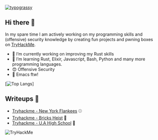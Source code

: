 [![typograssy](https://typograssy.deno.dev/api?text=Python%20-%20Rust%20-%20Javascript%20-%20Go%20-%20Bash%20-%20&l0=090104&l1=9191e3&l2=5e5bdf&l3=2b2de3&l4=1511cc&bg=080304)](https://github.com/kawarimidoll/typograssy)
## Hi there 👋

In my spare time I am actively working on my programming skills and (offensive) security knowledge by creating fun projects and pwning boxes on [TryHackMe](https://tryhackme.com/p/12323fdsverv).

- :crab: I’m currently working on improving my Rust skills
- :dizzy: I’m learning Rust, Elixir, Javascript, Bash, Python and many more programming languages.
- :heart_eyes: Offensive Security
- :purple_heart: Emacs ftw!

[![Top Langs](https://github-readme-stats.vercel.app/api/top-langs/?username=50022445&theme=dracula&langs_count=8&layout=compact)]

## Writeups 🤩
- [Tryhackme - New York Flankees](https://github.com/50022445/writeups/blob/main/tryhackme/new-york-flankees/index.md) ⚾
- [Tryhackme - Bricks Heist](https://github.com/50022445/writeups/blob/main/tryhackme/bricks/index.md) 🧱
- [Tryhackme - U.A High School](https://github.com/50022445/writeups/blob/main/tryhackme/U.A%20High%20School/index.md) 🏫


<img src="https://tryhackme-badges.s3.amazonaws.com/12323fdsverv.png" alt="TryHackMe">
